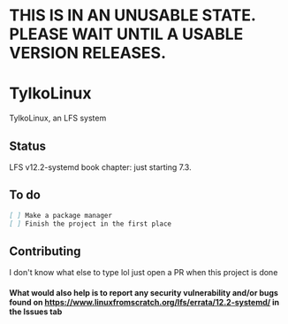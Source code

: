 # THIS IS IN AN UNUSABLE STATE. PLEASE WAIT UNTIL A USABLE VERSION RELEASES.
# TylkoLinux
TylkoLinux, an LFS system

## Status
LFS v12.2-systemd book chapter: just starting 7.3.

## To do
```md
[ ] Make a package manager
[ ] Finish the project in the first place
```

## Contributing
I don't know what else to type lol just open a PR when this project is done
#### What would also help is to report any security vulnerability and/or bugs found on https://www.linuxfromscratch.org/lfs/errata/12.2-systemd/ in the Issues tab
